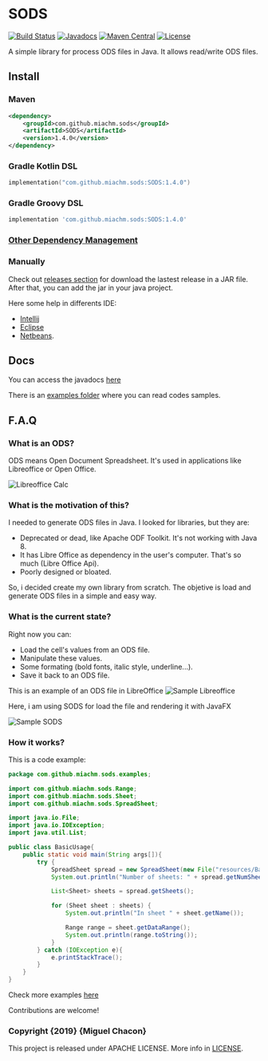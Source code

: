 # SODS

[![Build Status](https://travis-ci.org/miachm/SODS.svg?branch=master)](https://travis-ci.org/miachm/SODS)
[![Javadocs](http://javadoc-badge.appspot.com/com.github.miachm.sods/SODS.svg?label=javadocs)](https://miachm.github.io/SODS/)
[![Maven Central](https://img.shields.io/maven-central/v/com.github.miachm.sods/SODS.svg?label=Maven%20Central)](https://search.maven.org/search?q=g:%22com.github.miachm.sods%22%20AND%20a:%22SODS%22)
[![License](https://img.shields.io/badge/license-Apache--2.0-blue.svg)](http://www.apache.org/licenses/LICENSE-2.0)


A simple library for process ODS files in Java. It allows read/write ODS files.

## Install

### Maven 
```xml
<dependency>
    <groupId>com.github.miachm.sods</groupId>
    <artifactId>SODS</artifactId>
    <version>1.4.0</version>
</dependency>
```
### Gradle Kotlin DSL
```kotlin
implementation("com.github.miachm.sods:SODS:1.4.0")
```
### Gradle Groovy DSL
```groovy
implementation 'com.github.miachm.sods:SODS:1.4.0'
```
### [Other Dependency Management](https://search.maven.org/artifact/com.github.miachm.sods/SODS/1.4.0/jar)
### Manually

Check out [releases section](https://github.com/miachm/SODS/releases) for download the lastest release in a JAR file. After that, you can add the jar in your java project.

Here some help in differents IDE:

- [Intellij](https://stackoverflow.com/a/33589628/2489715)
- [Eclipse](https://stackoverflow.com/a/3280384/2489715)
- [Netbeans](https://www.quora.com/How-can-I-add-jar-files-to-libraries-in-Netbeans-IDE8-0).

## Docs
You can access the javadocs [here](https://miachm.github.io/SODS/)

There is an [examples folder](https://github.com/miachm/SODS/tree/master/examples) where you can read codes samples.

## F.A.Q

### What is an ODS?
ODS means Open Document Spreadsheet. It's used in applications like Libreoffice or Open Office.

![Libreoffice Calc](http://i.imgur.com/Mm779of.jpg)

### What is the motivation of this?
I needed to generate ODS files in Java. I looked for libraries, but they are:

  - Deprecated or dead, like Apache ODF Toolkit. It's not working with Java 8.
  - It has Libre Office as dependency in the user's computer. That's so much (Libre Office Api).
  - Poorly designed or bloated.

So, i decided create my own library from scratch. The objetive is load and generate ODS files in a simple and easy way.

### What is the current state?
Right now you can:

  - Load the cell's values from an ODS file.
  - Manipulate these values.
  - Some formating (bold fonts, italic style, underline...).
  - Save it back to an ODS file.

This is an example of an ODS file in LibreOffice
![Sample Libreoffice](https://i.imgur.com/avJ8aLw.png)

Here, i am using SODS for load the file and rendering it with JavaFX

![Sample SODS](https://i.imgur.com/Myfustx.png)

### How it works?
This is a code example:

```java
package com.github.miachm.sods.examples;

import com.github.miachm.sods.Range;
import com.github.miachm.sods.Sheet;
import com.github.miachm.sods.SpreadSheet;

import java.io.File;
import java.io.IOException;
import java.util.List;

public class BasicUsage{
    public static void main(String args[]){
        try {
            SpreadSheet spread = new SpreadSheet(new File("resources/BasicExample.ods"));
            System.out.println("Number of sheets: " + spread.getNumSheets());

            List<Sheet> sheets = spread.getSheets();

            for (Sheet sheet : sheets) {
                System.out.println("In sheet " + sheet.getName());

                Range range = sheet.getDataRange();
                System.out.println(range.toString());
            }
        } catch (IOException e){
            e.printStackTrace();
        }
    }
}
```

Check more examples [here](https://github.com/miachm/SODS/tree/master/examples)

Contributions are welcome!

###  Copyright {2019} {Miguel Chacon}
This project is released under APACHE LICENSE. More info in [LICENSE](https://github.com/miachm/SODS/blob/master/LICENSE).
